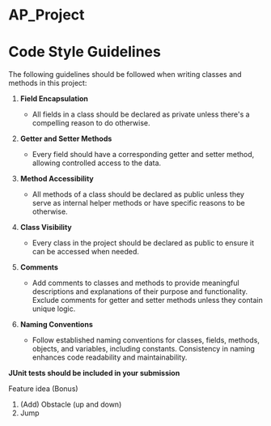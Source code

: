 # AP_Project

# Code Style Guidelines

The following guidelines should be followed when writing classes and methods in this project:

1. **Field Encapsulation**
   - All fields in a class should be declared as private unless there's a compelling reason to do otherwise.

2. **Getter and Setter Methods**
   - Every field should have a corresponding getter and setter method, allowing controlled access to the data.

3. **Method Accessibility**
   - All methods of a class should be declared as public unless they serve as internal helper methods or have specific reasons to be otherwise.

4. **Class Visibility**
   - Every class in the project should be declared as public to ensure it can be accessed when needed.

5. **Comments**
   - Add comments to classes and methods to provide meaningful descriptions and explanations of their purpose and functionality. Exclude comments for getter and setter methods unless they contain unique logic.

6. **Naming Conventions**
   - Follow established naming conventions for classes, fields, methods, objects, and variables, including constants. Consistency in naming enhances code readability and maintainability.

**JUnit tests should be included in your submission**


Feature idea (Bonus)
1. (Add) Obstacle (up and down)
2. Jump
